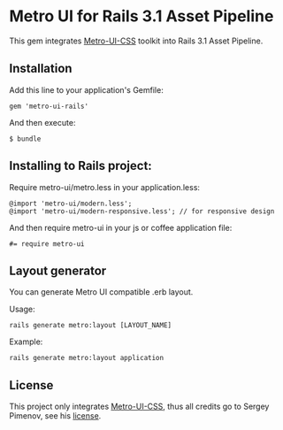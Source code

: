 # Metro UI for Rails 3.1 Asset Pipeline

This gem integrates [Metro-UI-CSS](https://github.com/olton/Metro-UI-CSS) toolkit into Rails 3.1 Asset Pipeline. 

## Installation

Add this line to your application's Gemfile:

    gem 'metro-ui-rails'

And then execute:

    $ bundle

## Installing to Rails project:

Require metro-ui/metro.less in your application.less:

    @import 'metro-ui/modern.less';
    @import 'metro-ui/modern-responsive.less'; // for responsive design

And then require metro-ui in your js or coffee application file:

    #= require metro-ui


## Layout generator

You can generate Metro UI compatible .erb layout.

Usage:
    
    rails generate metro:layout [LAYOUT_NAME]

Example:

    rails generate metro:layout application

## License

This project only integrates [Metro-UI-CSS](https://github.com/olton/Metro-UI-CSS), 
thus all credits go to Sergey Pimenov, see his [license](https://github.com/olton/Metro-UI-CSS).